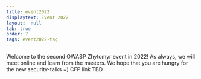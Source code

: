 ```yaml
---
title: event2022
displaytext: Event 2022
layout:  null
tab: true
order: 7
tags: event2022-tag
---
```


Welcome to the second OWASP Zhytomyr event in 2022!
As always, we will meet online and learn from the masters. We hope that you are hungry for the new security-talks =) CFP link TBD
